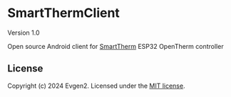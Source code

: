 # SmartThermClient

Version 1.0

Open source Android client for [SmartTherm](https://github.com/Evgen2/SmartTherm) ESP32 OpenTherm controller



## License
Copyright (c) 2024 Evgen2. Licensed under the [MIT license](/LICENSE?raw=true).